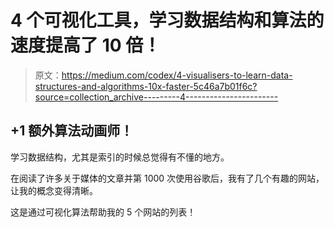 # 4 个可视化工具，学习数据结构和算法的速度提高了 10 倍！

> 原文：<https://medium.com/codex/4-visualisers-to-learn-data-structures-and-algorithms-10x-faster-5c46a7b01f6c?source=collection_archive---------4----------------------->

## +1 额外算法动画师！

学习数据结构，尤其是索引的时候总觉得有不懂的地方。

在阅读了许多关于媒体的文章并第 1000 次使用谷歌后，我有了几个有趣的网站，让我的概念变得清晰。

这是通过可视化算法帮助我的 5 个网站的列表！